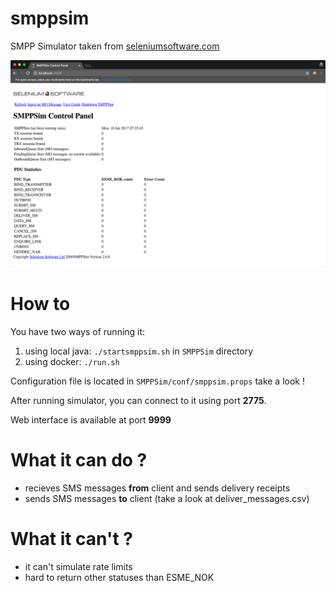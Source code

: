 # smppsim

SMPP Simulator taken from [seleniumsoftware.com](http://www.seleniumsoftware.com/user-guide.htm)

![screenshot](./screenshot.png)


# How to

You have two ways of running it:

1. using local java: `./startsmppsim.sh` in `SMPPSim` directory
2. using docker: `./run.sh`

Configuration file is located in `SMPPSim/conf/smppsim.props` take a look !

After running simulator, you can connect to it using port **2775**.

Web interface is available at port **9999**

# What it can do ? 

- recieves SMS messages **from** client and sends delivery receipts
- sends SMS messages **to** client (take a look at deliver_messages.csv)

# What it can't ?

- it can't simulate rate limits
- hard to return other statuses than ESME_NOK
